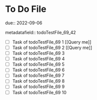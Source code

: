 # To Do File

due:: 2022-09-06

metadatafield:: todoTestFile_69_42

- [ ] Task of todoTestFile_69 1 [[Query me]]
- [ ] Task of todoTestFile_69 2 [[Query me]]
- [ ] Task of todoTestFile_69 3
- [ ] Task of todoTestFile_69 4
- [ ] Task of todoTestFile_69 5
- [ ] Task of todoTestFile_69 6
- [ ] Task of todoTestFile_69 7
- [ ] Task of todoTestFile_69 8
- [ ] Task of todoTestFile_69 9
- [ ] Task of todoTestFile_69 10
